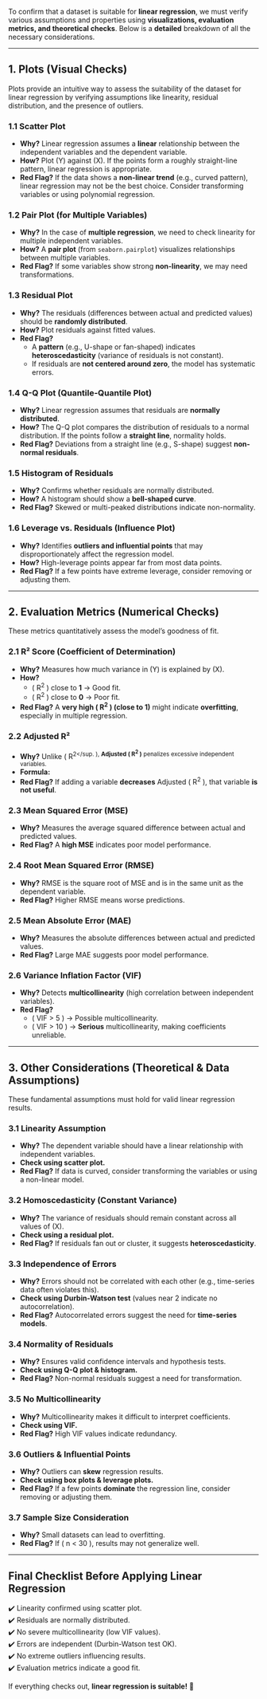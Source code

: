 To confirm that a dataset is suitable for **linear regression**, we must verify various assumptions and properties using **visualizations, evaluation metrics, and theoretical checks**. Below is a **detailed** breakdown of all the necessary considerations.  

---

## **1. Plots (Visual Checks)**
Plots provide an intuitive way to assess the suitability of the dataset for linear regression by verifying assumptions like linearity, residual distribution, and the presence of outliers.

### **1.1 Scatter Plot**
- **Why?** Linear regression assumes a **linear** relationship between the independent variables  and the dependent variable.  
- **How?** Plot \(Y\) against \(X\). If the points form a roughly straight-line pattern, linear regression is appropriate.  
- **Red Flag?** If the data shows a **non-linear trend** (e.g., curved pattern), linear regression may not be the best choice. Consider transforming variables or using polynomial regression.

### **1.2 Pair Plot (for Multiple Variables)**
- **Why?** In the case of **multiple regression**, we need to check linearity for multiple independent variables.  
- **How?** A **pair plot** (from `seaborn.pairplot`) visualizes relationships between multiple variables.
- **Red Flag?** If some variables show strong **non-linearity**, we may need transformations.

### **1.3 Residual Plot**
- **Why?** The residuals (differences between actual and predicted values) should be **randomly distributed**.  
- **How?** Plot residuals against fitted values.  
- **Red Flag?**  
  - A **pattern** (e.g., U-shape or fan-shaped) indicates **heteroscedasticity** (variance of residuals is not constant).
  - If residuals are **not centered around zero**, the model has systematic errors.

### **1.4 Q-Q Plot (Quantile-Quantile Plot)**
- **Why?** Linear regression assumes that residuals are **normally distributed**.  
- **How?** The Q-Q plot compares the distribution of residuals to a normal distribution. If the points follow a **straight line**, normality holds.
- **Red Flag?** Deviations from a straight line (e.g., S-shape) suggest **non-normal residuals**.

### **1.5 Histogram of Residuals**
- **Why?** Confirms whether residuals are normally distributed.  
- **How?** A histogram should show a **bell-shaped curve**.  
- **Red Flag?** Skewed or multi-peaked distributions indicate non-normality.

### **1.6 Leverage vs. Residuals (Influence Plot)**
- **Why?** Identifies **outliers and influential points** that may disproportionately affect the regression model.  
- **How?** High-leverage points appear far from most data points.  
- **Red Flag?** If a few points have extreme leverage, consider removing or adjusting them.

---

## **2. Evaluation Metrics (Numerical Checks)**
These metrics quantitatively assess the model’s goodness of fit.

### **2.1 R² Score (Coefficient of Determination)**
- **Why?** Measures how much variance in \(Y\) is explained by \(X\).  
- **How?**  
  - \( R<sup>2</sup> \) close to **1** → Good fit.  
  - \( R<sup>2</sup> \) close to **0** → Poor fit.  
- **Red Flag?** A **very high \( R<sup>2</sup> \) (close to 1)** might indicate **overfitting**, especially in multiple regression.

### **2.2 Adjusted R²**
- **Why?** Unlike \( R<sup>2</sup. \), **Adjusted \( R<sup>2</sup> \)** penalizes excessive independent variables.  
- **Formula:**  
- **Red Flag?** If adding a variable **decreases** Adjusted \( R<sup>2</sup> \), that variable **is not useful**.

### **2.3 Mean Squared Error (MSE)**
- **Why?** Measures the average squared difference between actual and predicted values.  
- **Red Flag?** A **high MSE** indicates poor model performance.

### **2.4 Root Mean Squared Error (RMSE)**
- **Why?** RMSE is the square root of MSE and is in the same unit as the dependent variable.  
- **Red Flag?** Higher RMSE means worse predictions.

### **2.5 Mean Absolute Error (MAE)**
- **Why?** Measures the absolute differences between actual and predicted values.  
- **Red Flag?** Large MAE suggests poor model performance.

### **2.6 Variance Inflation Factor (VIF)**
- **Why?** Detects **multicollinearity** (high correlation between independent variables).  
- **Red Flag?**  
  - \( VIF > 5 \) → Possible multicollinearity.  
  - \( VIF > 10 \) → **Serious** multicollinearity, making coefficients unreliable.

---

## **3. Other Considerations (Theoretical & Data Assumptions)**
These fundamental assumptions must hold for valid linear regression results.

### **3.1 Linearity Assumption**
- **Why?** The dependent variable should have a linear relationship with independent variables.
- **Check using scatter plot.**
- **Red Flag?** If data is curved, consider transforming the variables or using a non-linear model.

### **3.2 Homoscedasticity (Constant Variance)**
- **Why?** The variance of residuals should remain constant across all values of \(X\).
- **Check using a residual plot.**
- **Red Flag?** If residuals fan out or cluster, it suggests **heteroscedasticity**.

### **3.3 Independence of Errors**
- **Why?** Errors should not be correlated with each other (e.g., time-series data often violates this).
- **Check using Durbin-Watson test** (values near 2 indicate no autocorrelation).
- **Red Flag?** Autocorrelated errors suggest the need for **time-series models**.

### **3.4 Normality of Residuals**
- **Why?** Ensures valid confidence intervals and hypothesis tests.
- **Check using Q-Q plot & histogram.**
- **Red Flag?** Non-normal residuals suggest a need for transformation.

### **3.5 No Multicollinearity**
- **Why?** Multicollinearity makes it difficult to interpret coefficients.
- **Check using VIF.**
- **Red Flag?** High VIF values indicate redundancy.

### **3.6 Outliers & Influential Points**
- **Why?** Outliers can **skew** regression results.
- **Check using box plots & leverage plots.**
- **Red Flag?** If a few points **dominate** the regression line, consider removing or adjusting them.

### **3.7 Sample Size Consideration**
- **Why?** Small datasets can lead to overfitting.
- **Red Flag?** If \( n < 30 \), results may not generalize well.

---

## **Final Checklist Before Applying Linear Regression**
✔️ Linearity confirmed using scatter plot.  
✔️ Residuals are normally distributed.  
✔️ No severe multicollinearity (low VIF values).  
✔️ Errors are independent (Durbin-Watson test OK).  
✔️ No extreme outliers influencing results.  
✔️ Evaluation metrics indicate a good fit.  

If everything checks out, **linear regression is suitable!** 🚀
